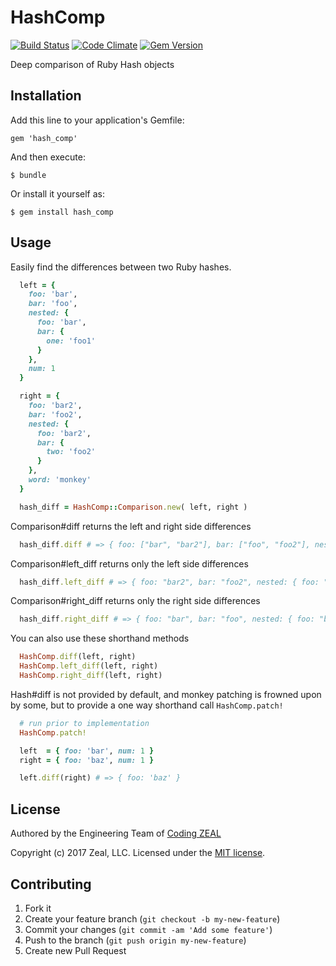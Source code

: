 # HashComp
[![Build Status](https://travis-ci.org/CodingZeal/hash_diff.png?branch=master)](https://travis-ci.org/CodingZeal/hash_diff) [![Code Climate](https://codeclimate.com/github/CodingZeal/hash_diff.png)](https://codeclimate.com/github/CodingZeal/hash_diff) [![Gem Version](https://badge.fury.io/rb/hash_diff.png)](http://badge.fury.io/rb/hash_diff)

Deep comparison of Ruby Hash objects

## Installation

Add this line to your application's Gemfile:

    gem 'hash_comp'

And then execute:

    $ bundle

Or install it yourself as:

    $ gem install hash_comp

## Usage

Easily find the differences between two Ruby hashes.

```ruby
  left = {
    foo: 'bar',
    bar: 'foo',
    nested: {
      foo: 'bar',
      bar: {
        one: 'foo1'
      }
    },
    num: 1
  }

  right = {
    foo: 'bar2',
    bar: 'foo2',
    nested: {
      foo: 'bar2',
      bar: {
        two: 'foo2'
      }
    },
    word: 'monkey'
  }

  hash_diff = HashComp::Comparison.new( left, right )
```

Comparison#diff returns the left and right side differences

```ruby
  hash_diff.diff # => { foo: ["bar", "bar2"], bar: ["foo", "foo2"], nested: { foo: ["bar", "bar2"], bar: { one: ["foo1", nil], two: [nil, "foo2"] } }, num:  [1, nil], word: [nil, "monkey"] }
```

Comparison#left_diff returns only the left side differences

```ruby
  hash_diff.left_diff # => { foo: "bar2", bar: "foo2", nested: { foo: "bar2", bar: { one: nil, two: "foo2" } }, num:  nil, word: "monkey" }
```

Comparison#right_diff returns only the right side differences

```ruby
  hash_diff.right_diff # => { foo: "bar", bar: "foo", nested: { foo: "bar", bar: { one: "foo1", two: nil } }, num:  1, word: nil }
```

You can also use these shorthand methods

```ruby
  HashComp.diff(left, right)
  HashComp.left_diff(left, right)
  HashComp.right_diff(left, right)
```

Hash#diff is not provided by default, and monkey patching is frowned upon by some, but to provide a one way shorthand call `HashComp.patch!`

```ruby
  # run prior to implementation
  HashComp.patch!

  left  = { foo: 'bar', num: 1 }
  right = { foo: 'baz', num: 1 }

  left.diff(right) # => { foo: 'baz' }
```

## License

Authored by the Engineering Team of [Coding ZEAL](https://codingzeal.com?utm_source=github)

Copyright (c) 2017 Zeal, LLC.  Licensed under the [MIT license](https://opensource.org/licenses/MIT).

## Contributing

1. Fork it
2. Create your feature branch (`git checkout -b my-new-feature`)
3. Commit your changes (`git commit -am 'Add some feature'`)
4. Push to the branch (`git push origin my-new-feature`)
5. Create new Pull Request
